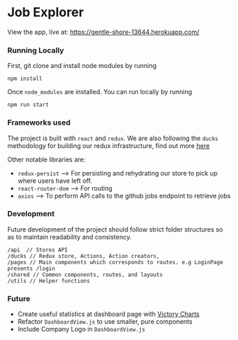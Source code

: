 # Job Explorer
View the app, live at: https://gentle-shore-13644.herokuapp.com/

### Running Locally
First, git clone and install node modules by running
```
npm install
```
Once `node_modules` are installed. You can run locally by running
```
npm run start
```

### Frameworks used
The project is built with `react` and `redux`. We are also following the `ducks` methodology for building our redux infrastructure, find out more [here]("https://github.com/erikras/ducks-modular-redux")

Other notable libraries are:
- `redux-persist` --> For persisting and rehydrating our store to pick up where users have left off.
- `react-router-dom` --> For routing
- `axios` --> To perform API calls to the github jobs endpoint to retrieve jobs

### Development
Future development of the project should follow strict folder structures so as to maintain readability and consistency.

```
/api  // Stores API 
/ducks // Redux store, Actions, Action creators, 
/pages // Main components which corresponds to routes. e.g LoginPage presents /login
/shared // Common components, routes, and layouts
/utils // Helper functions
```


### Future 
- Create useful statistics at dashboard page with [Victory Charts](https://formidable.com/open-source/victory/docs/victory-chart/)
- Refactor `DashboardView.js` to use smaller, pure components
- Include Company Logo in `DashboardView.js`




